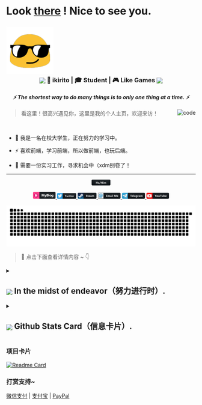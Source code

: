 # Look [there](https://xazz.top) ! Nice to see you. <img src="https://raw.githubusercontent.com/i-kirito/i-kirito/main/img/title.gif" style="width: 25%; display: inline-block;transform: translateY(20%) "></img>

<div align="center">
<h3><img src="https://media.giphy.com/media/WUlplcMpOCEmTGBtBW/giphy.gif" style="width:30px; transform: translateY(20%) "> 👻 ikirito | 🎓 Student | 🎮 Like Games  <img src="https://media.giphy.com/media/WUlplcMpOCEmTGBtBW/giphy.gif" style="width:30px; transform: translateY(20%)"></h3>
<h4 align="center">
   <i>⚡️ The shortest way to do many things is to only one thing at a time. ⚡️</i>
</h4>
</div>

<div>
<img align="right" src="https://media.giphy.com/media/RbDKaczqWovIugyJmW/giphy.gif" title="code" style="width:370px；height：200px" >

> 看这里！很高兴遇见你，这里是我的个人主页，欢迎来访！
<br/>

- 🌱 我是一名在校大学生，正在努力的学习中。

- ⚡ 喜欢前端，学习前端，所以做前端，也玩后端。

- 💬 需要一份实习工作，寻求机会中（xdm别卷了！

<!-- - 📝 我的简历 [Resume](https://xazz.top/resume/) -->
</div>

<hr>
<p align="center">
<a href="#">
    <img src="https://raw.githubusercontent.com/MikeCodesDotNET/ColoredBadges/master/svg/pronouns/hehim.svg" alt="github" style="max-width:10%;">
</a>
<p align="center">
<a href="http://nav.xazz.top">
    <img src="img/hugo.png" alt="hugo" style="max-width:12%;">
</a>
<a href="https://twitter.com/ikiritoxx">
    <img src="https://raw.githubusercontent.com/8bithemant/8bithemant/master/svg/social/twitter.svg" alt="twitter" style="max-width:10%;">
</a>
<a href="https://steamcommunity.com/id/osakana-miao/">
    <img src="https://raw.githubusercontent.com/MikeCodesDotNET/ColoredBadges/master/svg/social/steam.svg" alt="steam" style="max-width: 10%;">
</a>
<a href="#">
    <img src="https://raw.githubusercontent.com/MikeCodesDotNET/ColoredBadges/master/svg/social/email_me.svg" alt="eamil" style="max-width: 12%;">
</a>
<a href="https://t.me/ikirito9">
    <img src="https://raw.githubusercontent.com/MikeCodesDotNET/ColoredBadges/master/svg/social/telegram.svg" alt="telegram" style="max-width: 12%;">
</a>
<a href="https://www.youtube.com/@ikirito9">
    <img src="https://raw.githubusercontent.com/MikeCodesDotNET/ColoredBadges/master/svg/streaming/youtube.svg" alt="youtube" style="max-width: 12%;">
</a>
</p>
<a href="#">
    <img src="img/github-snake.svg" alt="github">
</a>

> 👋 点击下面查看详情内容 ~ 👇
<details> 
  <summary><h2><img src="https://media1.giphy.com/media/rtEv35BlofiLKbavvp/200.gif" width="40" style="transform: translateY(20%)"> In the midst of endeavor（努力进行时）.</h2></summary>
  <!-- Some badges are from https://github.com/Ileriayo/markdown-badges -->
  <!-- For more icons please follow https://github.com/MikeCodesDotNET/ColoredBadges -->
    <h3>👨🏻‍💻 Study And Play Now</h3>
<p align="center">

![Visual Studio Code](https://img.shields.io/badge/Visual%20Studio%20Code-0078d7.svg?style=for-the-badge&logo=visual-studio-code&logoColor=white)
![Windows Terminal](https://img.shields.io/badge/Windows%20Terminal-%234D4D4D.svg?style=for-the-badge&logo=windows-terminal&logoColor=white)
![Microsoft Office](https://img.shields.io/badge/Microsoft_Office-D83B01?style=for-the-badge&logo=microsoft-office&logoColor=white)
![HTML5](https://img.shields.io/badge/html5-%23E34F26.svg?style=for-the-badge&logo=html5&logoColor=white)
![CSS3](https://img.shields.io/badge/css3-%231572B6.svg?style=for-the-badge&logo=css3&logoColor=white)
![JavaScript](https://img.shields.io/badge/javascript-%23323330.svg?style=for-the-badge&logo=javascript&logoColor=%23F7DF1E)
![PHP](https://img.shields.io/badge/php-%23777BB4.svg?style=for-the-badge&logo=php&logoColor=white)
![Windows Terminal](https://img.shields.io/badge/Windows%20Terminal-%234D4D4D.svg?style=for-the-badge&logo=windows-terminal&logoColor=white)
![Vue.js](https://img.shields.io/badge/vuejs-%2335495e.svg?style=for-the-badge&logo=vuedotjs&logoColor=%234FC08D)
![Go](https://img.shields.io/badge/go-%2300ADD8.svg?style=for-the-badge&logo=go&logoColor=white)
![Hugo](https://img.shields.io/badge/Hugo-black.svg?style=for-the-badge&logo=Hugo)
![WordPress](https://img.shields.io/badge/WordPress-%23117AC9.svg?style=for-the-badge&logo=WordPress&logoColor=white)
![Notion](https://img.shields.io/badge/Notion-%23000000.svg?style=for-the-badge&logo=notion&logoColor=white)
![Xiaomi](https://img.shields.io/badge/Xiaomi-%23FF6900.svg?style=for-the-badge&logo=xiaomi&logoColor=white)
![github](https://img.shields.io/badge/github-%23121011.svg?style=for-the-badge&logo=github&logoColor=white)
![github-pages](https://img.shields.io/badge/github%20pages-121013?style=for-the-badge&logo=github&logoColor=white)
![github-actions](https://img.shields.io/badge/github%20actions-2088FF?style=for-the-badge&logo=github-actions&logoColor=white)
![Google Cloud](https://img.shields.io/badge/GoogleCloud-%234285F4.svg?style=for-the-badge&logo=google-cloud&logoColor=white)
![Openwrt](https://img.shields.io/badge/OpenWRT-00B5E2?style=for-the-badge&logo=OpenWrt&logoColor=white)
![Docker](https://img.shields.io/badge/docker-%230db7ed.svg?style=for-the-badge&logo=docker&logoColor=white)
![Linux](https://img.shields.io/badge/linux-%23FCC624.svg?style=for-the-badge&logo=linux&logoColor=black)
![Vim](https://img.shields.io/badge/VIM-%2311AB00.svg?style=for-the-badge&logo=vim&logoColor=white)
![Windows](https://img.shields.io/badge/windows-%230078D6.svg?style=for-the-badge&logo=windows&logoColor=white)
![MacOS](https://img.shields.io/badge/macOS-%23121011.svg?style=for-the-badge&logo=apple&logoColor=white)
![Ubuntu](https://img.shields.io/badge/Ubuntu-E95420?style=for-the-badge&logo=ubuntu&logoColor=white)
![CentOS](https://img.shields.io/badge/CentOS-262577?style=for-the-badge&logo=centos&logoColor=white)
![wordpress](https://img.shields.io/badge/wordpress-%23117AC9.svg?style=for-the-badge&logo=wordpress&logoColor=white)
![nginx](https://img.shields.io/badge/nginx-%23009639.svg?style=for-the-badge&logo=nginx&logoColor=white)
![Rss](https://img.shields.io/badge/rss-F88900?style=for-the-badge&logo=rss&logoColor=white)
![Markdown](https://img.shields.io/badge/markdown-%23000000.svg?style=for-the-badge&logo=markdown&logoColor=white)
![Git](https://img.shields.io/badge/git-%23F05033.svg?style=for-the-badge&logo=git&logoColor=white)
![Google Chrome](https://img.shields.io/badge/Google%20Chrome-4285F4?style=for-the-badge&logo=GoogleChrome&logoColor=white)
![edge](https://img.shields.io/badge/edge-%230078D6.svg?style=for-the-badge&logo=microsoft-edge&logoColor=white)
![Next Cloud](https://img.shields.io/badge/Next%20Cloud-0B94DE?style=for-the-badge&logo=nextcloud&logoColor=white)
![OneDrive](https://img.shields.io/badge/OneDrive-0078D4.svg?style=for-the-badge&logo=microsoftonedrive&logoColor=white)
![MySQL](https://img.shields.io/badge/mysql-%2300f.svg?style=for-the-badge&logo=mysql&logoColor=white)
![Adobe After Effects](https://img.shields.io/badge/Adobe%20After%20Effects-9999FF.svg?style=for-the-badge&logo=Adobe%20After%20Effects&logoColor=white)
![Adobe Dreamweaver](https://img.shields.io/badge/Adobe%20Dreamweaver-FF61F6.svg?style=for-the-badge&logo=Adobe%20Dreamweaver&logoColor=white)
![Adobe Photoshop](https://img.shields.io/badge/adobe%20photoshop-%2331A8FF.svg?style=for-the-badge&logo=adobe%20photoshop&logoColor=white)
![Adobe Premiere Pro](https://img.shields.io/badge/Adobe%20Premiere%20Pro-9999FF.svg?style=for-the-badge&logo=Adobe%20Premiere%20Pro&logoColor=white)
![CodePen](https://img.shields.io/badge/Codepen-000000?style=for-the-badge&logo=codepen&logoColor=white)
![python](https://img.shields.io/badge/python-%2314354C.svg?style=for-the-badge&logo=python&logoColor=white)
![Django](https://img.shields.io/badge/django-%23092E20.svg?style=for-the-badge&logo=django&logoColor=white)
![PyCharm](https://img.shields.io/badge/pycharm-143?style=for-the-badge&logo=pycharm&logoColor=black&color=black&labelColor=green)
![NPM](https://img.shields.io/badge/NPM-%23CB3837.svg?style=for-the-badge&logo=npm&logoColor=white)
![NodeJS](https://img.shields.io/badge/node.js-6DA55F?style=for-the-badge&logo=node.js&logoColor=white)
![Next JS](https://img.shields.io/badge/Next-black?style=for-the-badge&logo=next.js&logoColor=white)
![React](https://img.shields.io/badge/react-%2320232a.svg?style=for-the-badge&logo=react&logoColor=%2361DAFB)
![Itch.io](https://img.shields.io/badge/Itch-%23FF0B34.svg?style=for-the-badge&logo=Itch.io&logoColor=white)
![Battle.net](https://img.shields.io/badge/battle.net-%2300AEFF.svg?style=for-the-badge&logo=battle.net&logoColor=white)
![EA](https://img.shields.io/badge/ea-%23000000.svg?style=for-the-badge&logo=ea&logoColor=white)
![Epic Games](https://img.shields.io/badge/epicgames-%23313131.svg?style=for-the-badge&logo=epicgames&logoColor=white)
![PlayStation](https://img.shields.io/badge/playstation-%23313131.svg?style=for-the-badge&logo=playstation&logoColor=white)
![Switch](https://img.shields.io/badge/Switch-E60012?style=for-the-badge&logo=nintendo-switch&logoColor=white)
![Riot Games](https://img.shields.io/badge/riotgames-D32936.svg?style=for-the-badge&logo=riotgames&logoColor=white)
![Steam](https://img.shields.io/badge/steam-%23000000.svg?style=for-the-badge&logo=steam&logoColor=white)
![Ubisoft](https://img.shields.io/badge/Ubisoft-%23F5F5F5.svg?style=for-the-badge&logo=Ubisoft&logoColor=black)
![Xbox](https://img.shields.io/badge/xbox-%23107C10.svg?style=for-the-badge&logo=xbox&logoColor=white)
![Alibaba Cloud](https://img.shields.io/badge/AlibabaCloud-%23FF6701.svg?style=for-the-badge&logo=alibabacloud&logoColor=white)
![Azure](https://img.shields.io/badge/azure-%230072C6.svg?style=for-the-badge&logo=microsoftazure&logoColor=white)
![Cloudflare](https://img.shields.io/badge/Cloudflare-F38020?style=for-the-badge&logo=Cloudflare&logoColor=white)
![DigitalOcean](https://img.shields.io/badge/DigitalOcean-%230167ff.svg?style=for-the-badge&logo=digitalOcean&logoColor=white)
![Google Cloud](https://img.shields.io/badge/GoogleCloud-%234285F4.svg?style=for-the-badge&logo=google-cloud&logoColor=white)
![Heroku](https://img.shields.io/badge/heroku-%23430098.svg?style=for-the-badge&logo=heroku&logoColor=white)
![Vercel](https://img.shields.io/badge/vercel-%23000000.svg?style=for-the-badge&logo=vercel&logoColor=white)
![Vultr](https://img.shields.io/badge/Vultr-007BFC.svg?style=for-the-badge&logo=vultr)

</p>

</details>
<details> 
  <summary><h2><img src="https://media0.giphy.com/media/NytMLKyiaIh6VH9SPm/giphy.gif" width="40" style="transform: translateY(20%)"> Github Stats Card（信息卡片）.</h2></summary>
  <h3>🔥 Streak Stats</h3>

  <!-- GitHub Readme Streak Stats - https://github.com/DenverCoder1/github-readme-streak-stats -->
  <p>
    <img title="🔥 Get streak stats for your profile at git.io/streak-stats" alt="Mr.Liang's streak" src="https://streak-stats.demolab.com/?user=i-kirito&theme=monokai-metallian&hide_border=true"/>
  </p>

  <h3>🤖 GitHub Profile Stats</h3>

  <!-- https://github.com/anuraghazra/github-readme-stats -->

  <img alt="Mr.Liang's Github Stats" src="https://denvercoder1-github-readme-stats.vercel.app/api/?username=i-kirito&show_icons=true&include_all_commits=true&count_private=true&theme=react&hide_border=true&bg_color=1F222E&title_color=F85D7F&icon_color=F8D866" height="192px"/>

  <h3>🎯 Personal Usually Languages</h3>

  <img alt="Mr.Liang's Top Languages" src="https://denvercoder1-github-readme-stats.vercel.app/api/top-langs/?username=i-kirito&langs_count=8&layout=compact&theme=react&hide_border=true&bg_color=1F222E&title_color=F85D7F&icon_color=F8D866&hide=Jupyter%20Notebook,Roff" height="192px"/>
  <br/>

</details>

### 项目卡片

[![Readme Card](https://github-readme-stats.vercel.app/api/pin/?username=i-kirito&repo=nav.github.io)](https://github.com/i-kirito/nav.github.io)

<h3>打赏支持~</h3>
<p><a href="https://raw.githubusercontent.com/i-kirito/i-kirito/main/img/wechat.png" rel="nofollow">微信支付</a> | <a href="https://raw.githubusercontent.com/i-kirito/i-kirito/main/img/alipay.png" rel="nofollow">支付宝</a> | <a href="" rel="nofollow">PayPal</a></p>